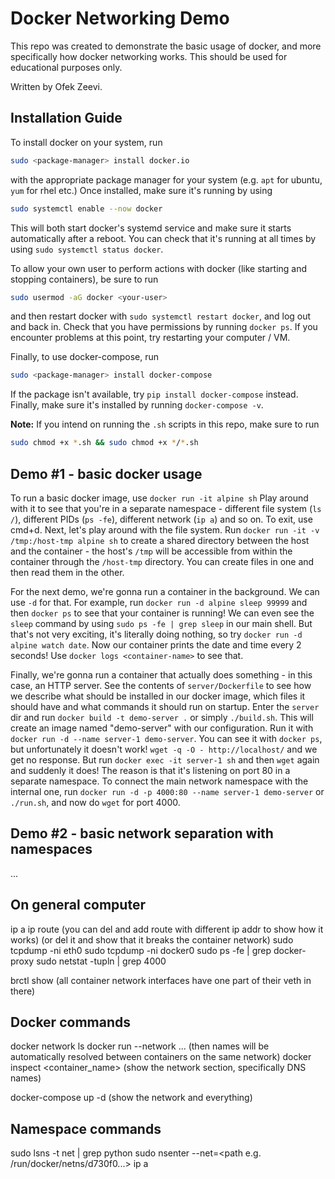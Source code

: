 # Docker Networking Demo

This repo was created to demonstrate the basic usage of docker, and more specifically how docker networking works.
This should be used for educational purposes only.

Written by Ofek Zeevi.

## Installation Guide
To install docker on your system, run
```bash
sudo <package-manager> install docker.io
```
with the appropriate package manager for your system (e.g. `apt` for ubuntu, `yum` for rhel etc.)
Once installed, make sure it's running by using 
```bash
sudo systemctl enable --now docker
```
This will both start docker's systemd service and make sure it starts automatically after a reboot.
You can check that it's running at all times by using `sudo systemctl status docker`.

To allow your own user to perform actions with docker (like starting and stopping containers), be sure to run
```bash
sudo usermod -aG docker <your-user>
```
and then restart docker with `sudo systemctl restart docker`, and log out and back in. Check that you have permissions
by running `docker ps`. If you encounter problems at this point, try restarting your computer / VM.

Finally, to use docker-compose, run
```bash
sudo <package-manager> install docker-compose
```
If the package isn't available, try `pip install docker-compose` instead. Finally, make sure it's installed by running
`docker-compose -v`.

**Note:** If you intend on running the `.sh` scripts in this repo, make sure to run
```bash
sudo chmod +x *.sh && sudo chmod +x */*.sh
```

## Demo #1 - basic docker usage
To run a basic docker image, use
`docker run -it alpine sh`
Play around with it to see that you're in a separate namespace - different file system (`ls /`), different PIDs 
(`ps -fe`), different network (`ip a`) and so on. To exit, use cmd+d.
Next, let's play around with the file system. Run `docker run -it -v /tmp:/host-tmp alpine sh` to create a shared
directory between the host and the container - the host's `/tmp` will be accessible from within the container through
the `/host-tmp` directory. You can create files in one and then read them in the other.

For the next demo, we're gonna run a container in the background. We can use `-d` for that.
For example, run
`docker run -d alpine sleep 99999`
and then `docker ps` to see that your container is running! We can even see the `sleep` command by using 
`sudo ps -fe | grep sleep` in our main shell. But that's not very exciting, it's literally doing nothing, so try
`docker run -d alpine watch date`. Now our container prints the date and time every 2 seconds! Use 
`docker logs <container-name>` to see that.

Finally, we're gonna run a container that actually does something - in this case, an HTTP server. See the contents of
`server/Dockerfile` to see how we describe what should be installed in our docker image, which files it should have and 
what commands it should run on startup. Enter the `server` dir and run `docker build -t demo-server .` or simply 
`./build.sh`. This will create an image named "demo-server" with our configuration. Run it with 
`docker run -d --name server-1 demo-server`.
You can see it with `docker ps`, but unfortunately it doesn't work! `wget -q -O - http://localhost/` and we get no response.
But run `docker exec -it server-1 sh` and then `wget` again and suddenly it does! The reason is that it's listening on
port 80 in a separate namespace. To connect the main network namespace with the internal one, run
`docker run -d -p 4000:80 --name server-1 demo-server` or `./run.sh`, and now do `wget` for port 4000.

## Demo #2 - basic network separation with namespaces
...

## On general computer
ip a
ip route
(you can del and add route with different ip addr to show how it works)
(or del it and show that it breaks the container network)
sudo tcpdump -ni eth0
sudo tcpdump -ni docker0
sudo ps -fe | grep docker-proxy
sudo netstat -tupln | grep 4000

brctl show (all container network interfaces have one part of their veth in there)

## Docker commands
docker network ls
docker run --network <net-name> ...
(then names will be automatically resolved between containers on the same network)
docker inspect <container_name> (show the network section, specifically DNS names)

docker-compose up -d (show the network and everything)

## Namespace commands
sudo lsns -t net | grep python
sudo nsenter --net=<path e.g. /run/docker/netns/d730f0...> ip a
